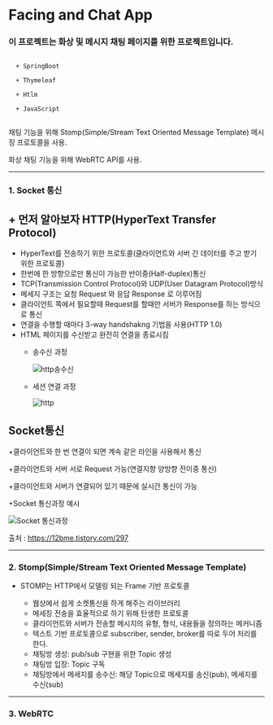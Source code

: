 # Facing and Chat App

### 이 프로젝트는 화상 및 메시지 채팅 페이지를 위한 프로젝트입니다.
```

  + SpringBoot
  
  + Thymeleaf
  
  + Htlm
  
  + JavaScript
  
```

채팅 기능을 위해 Stomp(Simple/Stream Text Oriented Message Template) 메시징 프로토콜을 사용.

화상 채팅 기능을 위해 WebRTC API를 사용.

-------------------------------------------------------------------------------

### 1. Socket 통신


## + 먼저 알아보자 HTTP(HyperText Transfer Protocol) 

  + HyperText를 전송하기 위한 프로토콜(클라이언트와 서버 간 데이터를 주고 받기 위한 프로토콜)
  + 한번에 한 방향으로만 통신이 가능한 반이중(Half-duplex)통신
  + TCP(Transmission Control Protocol)와 UDP(User Datagram Protocol)방식
  + 메세지 구조는 요청 Request 와 응답 Response 로 이루어짐
  + 클라이언트 쪽에서 필요할때 Request를 할때만 서버가 Response를 하는 방식으로 통신
  + 연결을 수행할 때마다 3-way handshakng 기법을 사용(HTTP 1.0)
  + HTML 페이지를 수신받고 완전히 연결을 종료시킴
    + 송수신 과정
    
      ![http송수신](https://user-images.githubusercontent.com/48385816/135965726-bafd7a6f-d374-458d-a64a-6aec0b8937cc.png)
    
    + 세션 연결 과정
    
     
      ![http](https://user-images.githubusercontent.com/48385816/135966281-6eeb731a-69f9-40ab-9a93-38e6de5c4bcf.png)

  
  
  

## Socket통신

+클라이언트와 한 번 연결이 되면 계속 같은 라인을 사용해서 통신

+클라이언트와 서버 서로 Request 가능(연결지향 양방향 전이중 통신)

+클라이언트와 서버가 연결되어 있기 때문에 실시간 통신이 가능
  
  +Socket 통신과정 예시
    
   ![Socket 통신과정](https://user-images.githubusercontent.com/48385816/135966108-ea5f3ef3-4ee1-4533-8c46-1e7045e7f91b.png)

출처 : https://12bme.tistory.com/297

--------------------------------------------------------------------

### 2. Stomp(Simple/Stream Text Oriented Message Template)

+ STOMP는 HTTP에서 모델링 되는 Frame 기반 프로토콜

  + 웹상에서 쉽게 소켓통신을 하게 해주는 라이브러리
  + 메세징 전송을 효율적으로 하기 위해 탄생한 프로토콜
  + 클라이언트와 서버가 전송할 메시지의 유형, 형식, 내용들을 정의하는 메커니즘
  + 텍스트 기반 프로토콜으로 subscriber, sender, broker를 따로 두어 처리를 한다.
  + 채팅방 생성: pub/sub 구현을 위한 Topic 생성
  + 채팅방 입장: Topic 구독
  + 채팅방에서 메세지를 송수신: 해당 Topic으로 메세지를 송신(pub), 메세지를 수신(sub)

------------------------------------------------------------------------------------

### 3. WebRTC


